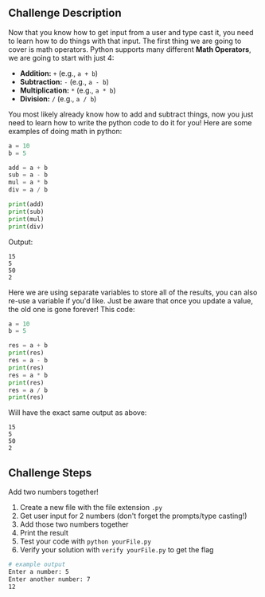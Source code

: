 ## Challenge Description
Now that you know how to get input from a user and type cast it, you need to learn how to do things with that input. 
The first thing we are going to cover is math operators. 
Python supports many different **Math Operators**, we are going to start with just 4:

- **Addition:** `+` (e.g., `a + b`)
- **Subtraction:** `-` (e.g., `a - b`)
- **Multiplication:** `*` (e.g., `a * b`)
- **Division:** `/` (e.g., `a / b`)

You most likely already know how to add and subtract things, now you just need to learn how to write the python code to do it for you!
Here are some examples of doing math in python:
```python
a = 10
b = 5

add = a + b
sub = a - b
mul = a * b
div = a / b

print(add)
print(sub)
print(mul)
print(div)
```

Output:
```commandline
15
5
50
2
```

Here we are using separate variables to store all of the results, you can also re-use a variable if you'd like. Just be aware that once you update a value, the old one is gone forever!
This code:
```python
a = 10
b = 5

res = a + b
print(res)
res = a - b
print(res)
res = a * b
print(res)
res = a / b
print(res)
```
Will have the exact same output as above:
```commandline
15
5
50
2
```

## Challenge Steps
Add two numbers together!

1. Create a new file with the file extension `.py`
2. Get user input for 2 numbers (don't forget the prompts/type casting!)
3. Add those two numbers together
4. Print the result
5. Test your code with `python yourFile.py`
6. Verify your solution with `verify yourFile.py` to get the flag
```bash
# example output
Enter a number: 5
Enter another number: 7
12
```
